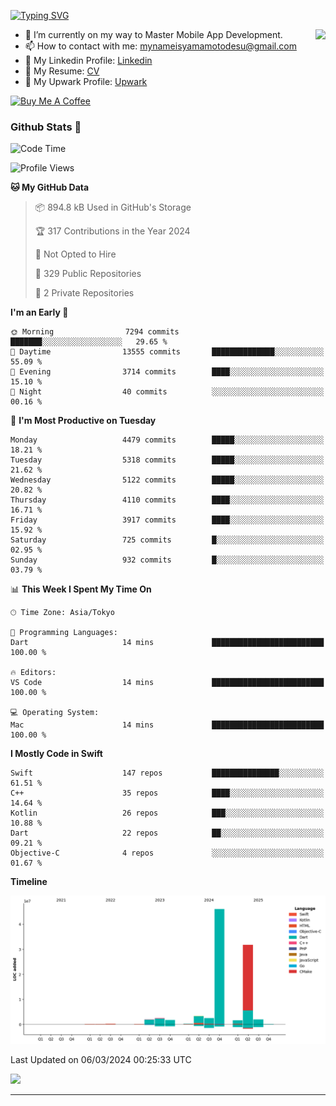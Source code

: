 
[![Typing SVG](https://readme-typing-svg.demolab.com/?lines=Thank+You+For+Visiting!!;You+Are+Welcome✨;I+am+Kyo+Yamamoto;Mobile+Developer)](https://git.io/typing-svg)
<p>
<img align="right" src="https://media.giphy.com/media/26ufdb3cYKwbRtYVW/giphy.gif" style="max-width:100%;" height="150px">

- 🌱 I’m currently on my way to Master Mobile App Development.
- 📫 How to contact with me: mynameisyamamotodesu@gmail.com
- 🔗 My Linkedin Profile: [Linkedin](https://www.linkedin.com/in/kyo-yamamoto-a2ab50239)
- 🔗 My Resume: [CV](https://www.kickresume.com/cv/ZWKvXV/)
- 🔗 My Upwark Profile: [Upwark](https://www.upwork.com/freelancers/~01aa9115102bb4af25)

<a href="https://www.buymeacoffee.com/kyoyamamoto" target="_blank"><img src="https://cdn.buymeacoffee.com/buttons/default-orange.png" alt="Buy Me A Coffee" height="41" width="174"></a>

### Github Stats 🥇 
<!--START_SECTION:waka-->
![Code Time](http://img.shields.io/badge/Code%20Time-669%20hrs%202%20mins-blue)

![Profile Views](http://img.shields.io/badge/Profile%20Views-0-blue)

**🐱 My GitHub Data** 

> 📦 894.8 kB Used in GitHub's Storage 
 > 
> 🏆 317 Contributions in the Year 2024
 > 
> 🚫 Not Opted to Hire
 > 
> 📜 329 Public Repositories 
 > 
> 🔑 2 Private Repositories 
 > 
**I'm an Early 🐤** 

```text
🌞 Morning                7294 commits        ███████░░░░░░░░░░░░░░░░░░   29.65 % 
🌆 Daytime                13555 commits       ██████████████░░░░░░░░░░░   55.09 % 
🌃 Evening                3714 commits        ████░░░░░░░░░░░░░░░░░░░░░   15.10 % 
🌙 Night                  40 commits          ░░░░░░░░░░░░░░░░░░░░░░░░░   00.16 % 
```
📅 **I'm Most Productive on Tuesday** 

```text
Monday                   4479 commits        █████░░░░░░░░░░░░░░░░░░░░   18.21 % 
Tuesday                  5318 commits        █████░░░░░░░░░░░░░░░░░░░░   21.62 % 
Wednesday                5122 commits        █████░░░░░░░░░░░░░░░░░░░░   20.82 % 
Thursday                 4110 commits        ████░░░░░░░░░░░░░░░░░░░░░   16.71 % 
Friday                   3917 commits        ████░░░░░░░░░░░░░░░░░░░░░   15.92 % 
Saturday                 725 commits         █░░░░░░░░░░░░░░░░░░░░░░░░   02.95 % 
Sunday                   932 commits         █░░░░░░░░░░░░░░░░░░░░░░░░   03.79 % 
```


📊 **This Week I Spent My Time On** 

```text
🕑︎ Time Zone: Asia/Tokyo

💬 Programming Languages: 
Dart                     14 mins             █████████████████████████   100.00 % 

🔥 Editors: 
VS Code                  14 mins             █████████████████████████   100.00 % 

💻 Operating System: 
Mac                      14 mins             █████████████████████████   100.00 % 
```

**I Mostly Code in Swift** 

```text
Swift                    147 repos           ███████████████░░░░░░░░░░   61.51 % 
C++                      35 repos            ████░░░░░░░░░░░░░░░░░░░░░   14.64 % 
Kotlin                   26 repos            ███░░░░░░░░░░░░░░░░░░░░░░   10.88 % 
Dart                     22 repos            ██░░░░░░░░░░░░░░░░░░░░░░░   09.21 % 
Objective-C              4 repos             ░░░░░░░░░░░░░░░░░░░░░░░░░   01.67 % 
```



**Timeline**

![Lines of Code chart](https://raw.githubusercontent.com/YamamotoDesu/YamamotoDesu/main/assets/bar_graph.png)


 Last Updated on 06/03/2024 00:25:33 UTC
<!--END_SECTION:waka-->

![](https://github-profile-summary-cards.vercel.app/api/cards/profile-details?username=YamamotoDesu&theme=vue)

----
